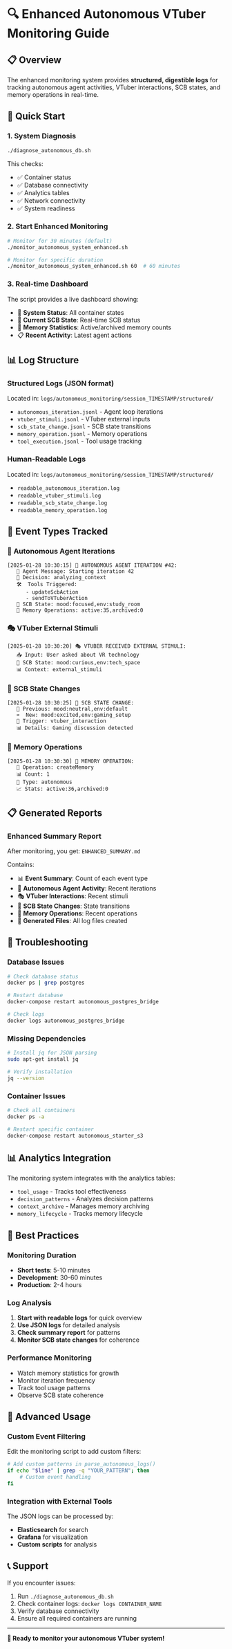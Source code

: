 # 🔍 Enhanced Autonomous VTuber Monitoring Guide

## 📋 Overview

The enhanced monitoring system provides **structured, digestible logs** for tracking autonomous agent activities, VTuber interactions, SCB states, and memory operations in real-time.

## 🚀 Quick Start

### 1. **System Diagnosis**
```bash
./diagnose_autonomous_db.sh
```
This checks:
- ✅ Container status
- ✅ Database connectivity  
- ✅ Analytics tables
- ✅ Network connectivity
- ✅ System readiness

### 2. **Start Enhanced Monitoring**
```bash
# Monitor for 30 minutes (default)
./monitor_autonomous_system_enhanced.sh

# Monitor for specific duration
./monitor_autonomous_system_enhanced.sh 60  # 60 minutes
```

### 3. **Real-time Dashboard**
The script provides a live dashboard showing:
- 🤖 **System Status**: All container states
- 🔗 **Current SCB State**: Real-time SCB status
- 💾 **Memory Statistics**: Active/archived memory counts
- 📋 **Recent Activity**: Latest agent actions

## 📊 Log Structure

### **Structured Logs** (JSON format)
Located in: `logs/autonomous_monitoring/session_TIMESTAMP/structured/`

- `autonomous_iteration.jsonl` - Agent loop iterations
- `vtuber_stimuli.jsonl` - VTuber external inputs
- `scb_state_change.jsonl` - SCB state transitions
- `memory_operation.jsonl` - Memory operations
- `tool_execution.jsonl` - Tool usage tracking

### **Human-Readable Logs**
Located in: `logs/autonomous_monitoring/session_TIMESTAMP/structured/`

- `readable_autonomous_iteration.log`
- `readable_vtuber_stimuli.log`
- `readable_scb_state_change.log`
- `readable_memory_operation.log`

## 🎯 Event Types Tracked

### 🤖 **Autonomous Agent Iterations**
```
[2025-01-28 10:30:15] 🤖 AUTONOMOUS AGENT ITERATION #42:
   💭 Agent Message: Starting iteration 42
   🎯 Decision: analyzing_context
   🛠️  Tools Triggered:
      - updateScbAction
      - sendToVTuberAction
   🔗 SCB State: mood:focused,env:study_room
   💾 Memory Operations: active:35,archived:0
```

### 🎭 **VTuber External Stimuli**
```
[2025-01-28 10:30:20] 🎭 VTUBER RECEIVED EXTERNAL STIMULI:
   📥 Input: User asked about VR technology
   🔗 SCB State: mood:curious,env:tech_space
   📊 Context: external_stimuli
```

### 🔗 **SCB State Changes**
```
[2025-01-28 10:30:25] 🔗 SCB STATE CHANGE:
   🔄 Previous: mood:neutral,env:default
   ➡️  New: mood:excited,env:gaming_setup
   🎯 Trigger: vtuber_interaction
   📊 Details: Gaming discussion detected
```

### 💾 **Memory Operations**
```
[2025-01-28 10:30:30] 💾 MEMORY OPERATION:
   🔄 Operation: createMemory
   📊 Count: 1
   🎯 Type: autonomous
   📈 Stats: active:36,archived:0
```

## 📋 Generated Reports

### **Enhanced Summary Report**
After monitoring, you get: `ENHANCED_SUMMARY.md`

Contains:
- 📊 **Event Summary**: Count of each event type
- 🤖 **Autonomous Agent Activity**: Recent iterations
- 🎭 **VTuber Interactions**: Recent stimuli
- 🔗 **SCB State Changes**: State transitions
- 💾 **Memory Operations**: Recent operations
- 📁 **Generated Files**: All log files created

## 🔧 Troubleshooting

### **Database Issues**
```bash
# Check database status
docker ps | grep postgres

# Restart database
docker-compose restart autonomous_postgres_bridge

# Check logs
docker logs autonomous_postgres_bridge
```

### **Missing Dependencies**
```bash
# Install jq for JSON parsing
sudo apt-get install jq

# Verify installation
jq --version
```

### **Container Issues**
```bash
# Check all containers
docker ps -a

# Restart specific container
docker-compose restart autonomous_starter_s3
```

## 📊 Analytics Integration

The monitoring system integrates with the analytics tables:
- `tool_usage` - Tracks tool effectiveness
- `decision_patterns` - Analyzes decision patterns
- `context_archive` - Manages memory archiving
- `memory_lifecycle` - Tracks memory lifecycle

## 🎯 Best Practices

### **Monitoring Duration**
- **Short tests**: 5-10 minutes
- **Development**: 30-60 minutes  
- **Production**: 2-4 hours

### **Log Analysis**
1. **Start with readable logs** for quick overview
2. **Use JSON logs** for detailed analysis
3. **Check summary report** for patterns
4. **Monitor SCB state changes** for coherence

### **Performance Monitoring**
- Watch memory statistics for growth
- Monitor iteration frequency
- Track tool usage patterns
- Observe SCB state coherence

## 🚀 Advanced Usage

### **Custom Event Filtering**
Edit the monitoring script to add custom filters:
```bash
# Add custom patterns in parse_autonomous_logs()
if echo "$line" | grep -q "YOUR_PATTERN"; then
    # Custom event handling
fi
```

### **Integration with External Tools**
The JSON logs can be processed by:
- **Elasticsearch** for search
- **Grafana** for visualization
- **Custom scripts** for analysis

## 📞 Support

If you encounter issues:
1. Run `./diagnose_autonomous_db.sh`
2. Check container logs: `docker logs CONTAINER_NAME`
3. Verify database connectivity
4. Ensure all required containers are running

---

**🎯 Ready to monitor your autonomous VTuber system!** 